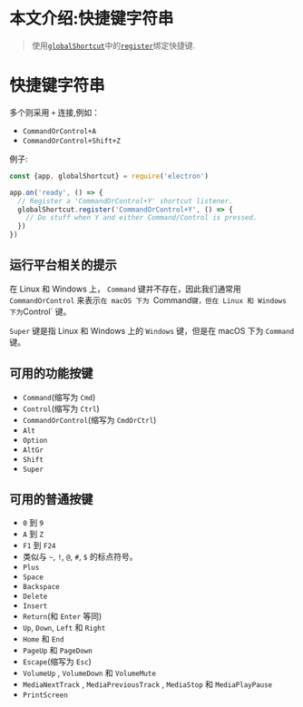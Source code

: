 # 本文介绍:快捷键字符串

>使用[`globalShortcut`](global-shortcut.md)中的[`register`](global-shortcut.md#globalshortcutregisteraccelerator-callback)绑定快捷键.

# 快捷键字符串

多个则采用 `+` 连接,例如：
* `CommandOrControl+A`
* `CommandOrControl+Shift+Z`

例子:
```javascript
const {app, globalShortcut} = require('electron')

app.on('ready', () => {
  // Register a 'CommandOrControl+Y' shortcut listener.
  globalShortcut.register('CommandOrControl+Y', () => {
    // Do stuff when Y and either Command/Control is pressed.
  })
})
```
## 运行平台相关的提示

在 Linux 和 Windows 上， `Command`  键并不存在，因此我们通常用 `CommandOrControl` 来表示`在 macOS 下为 `Command` 键，但在
Linux 和 Windows 下为 `Control` 键。

`Super` 键是指 Linux 和 Windows 上的 `Windows` 键，但是在 macOS 下为 `Command` 键。

## 可用的功能按键

* `Command`(缩写为 `Cmd`)
* `Control`(缩写为 `Ctrl`)
* `CommandOrControl`(缩写为 `CmdOrCtrl`)
* `Alt`
* `Option`
* `AltGr`
* `Shift`
* `Super`

## 可用的普通按键

* `0` 到 `9`
* `A` 到 `Z`
* `F1` 到 `F24`
* 类似与 `~`,  `!`,  `@`,  `#`,  `$` 的标点符号。
* `Plus`
* `Space`
* `Backspace`
* `Delete`
* `Insert`
* `Return`(和 `Enter` 等同)
* `Up`,  `Down`,  `Left` 和 `Right`
* `Home` 和 `End`
* `PageUp` 和 `PageDown`
* `Escape`(缩写为 `Esc`)
* `VolumeUp` ,  `VolumeDown`  和 `VolumeMute`
* `MediaNextTrack` ,  `MediaPreviousTrack` ,  `MediaStop`  和   `MediaPlayPause`
* `PrintScreen`
